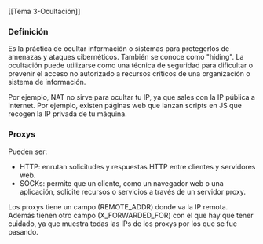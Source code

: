 [[Tema 3-Ocultación]]

### Definición
Es la práctica de ocultar información o sistemas para protegerlos de amenazas y ataques cibernéticos. También se conoce como "hiding". La ocultación puede utilizarse como una técnica de seguridad para dificultar o prevenir el acceso no autorizado a recursos críticos de una organización o sistema de información.

Por ejemplo, NAT no sirve para ocultar tu IP, ya que sales con la IP pública a internet. Por ejemplo, existen páginas web que lanzan scripts en JS que recogen la IP privada de tu máquina.

### Proxys
Pueden ser:
+ HTTP: enrutan solicitudes y respuestas HTTP entre clientes y servidores web.
+ SOCKs: permite que un cliente, como un navegador web o una aplicación, solicite recursos o servicios a través de un servidor proxy.

Los proxys tiene un campo (REMOTE_ADDR) donde va la IP remota. Además tienen otro campo (X_FORWARDED_FOR) con el que hay que tener cuidado, ya que muestra todas las IPs de los proxys por los que se fue pasando.